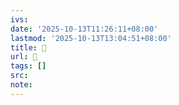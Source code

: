 ```yaml
---
ivs:
date: '2025-10-13T11:26:11+08:00'
lastmod: '2025-10-13T13:04:51+08:00'
title: 󰎎
url: 󰎎
tags: []
src:
note:
---
```

